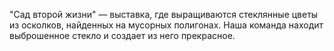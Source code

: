 "Сад второй жизни" — выставка, где выращиваются стеклянные цветы из осколков, найденных на мусорных полигонах. Наша команда находит выброшенное стекло и создает из него прекрасное.
